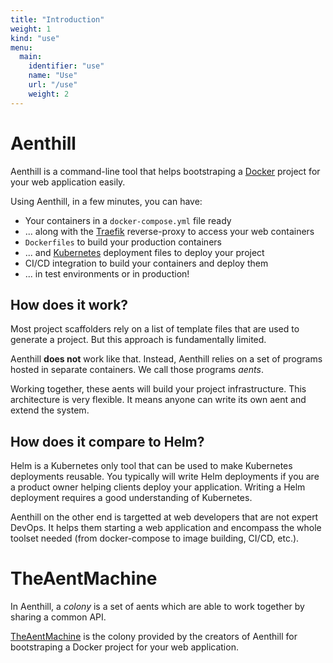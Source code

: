 ```yaml
---
title: "Introduction"
weight: 1
kind: "use"
menu:
  main:
    identifier: "use"
    name: "Use"
    url: "/use"
    weight: 2
---
```


# Aenthill

Aenthill is a command-line tool that helps bootstraping a [Docker](https://www.docker.com/) project for your web application easily.

Using Aenthill, in a few minutes, you can have:

- Your containers in a `docker-compose.yml` file ready
- ... along with the [Traefik](https://traefik.io/) reverse-proxy to access your web containers
- `Dockerfiles` to build your production containers
- ... and [Kubernetes](https://kubernetes.io/) deployment files to deploy your project
- CI/CD integration to build your containers and deploy them
- ... in test environments or in production!

## How does it work?

Most project scaffolders rely on a list of template files that are used to 
generate a project. But this approach is fundamentally limited.

Aenthill **does not** work like that. Instead, Aenthill relies on a set of
programs hosted in separate containers. We call those programs *aents*.

Working together, these aents will build your project infrastructure.
This architecture is very flexible. It means anyone can write its own aent
and extend the system.

## How does it compare to Helm?

Helm is a Kubernetes only tool that can be used to make Kubernetes deployments
reusable. You typically will write Helm deployments if you are a product owner 
helping clients deploy your application. Writing a Helm deployment requires a 
good understanding of Kubernetes.

Aenthill on the other end is targetted at web developers that are not expert 
DevOps. It helps them starting a web application and encompass the whole toolset
needed (from docker-compose to image building, CI/CD, etc.).

# TheAentMachine

In Aenthill, a *colony* is a set of aents which are able to work together by sharing a common API.

[TheAentMachine](https://github.com/theaentmachine/) is the colony provided by the creators of Aenthill
for bootstraping a Docker project for your web application.